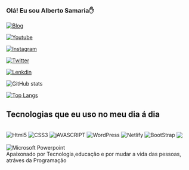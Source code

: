 
### Olá! Eu sou Alberto Samaria✋

[![Blog](https://img.shields.io/website?label=SujeitoProgramador.com&style=for-the-badg&url=https://sujeitoprogramador.com/)](https://sujeitoprogramador.com)

[![Youtube](https://img.shields.io/badge/YouTube-FF0000?style=for-the-badge&logo=youtube&logoColor=white)](https://sujeitoprogramador.com)

[![Instagram](https://img.shields.io/badge/Instagram-E4405F?style=for-the-badge&logo=instagram&logoColor=white)](https://sujeitoprogramador.com)

[![Twitter](https://img.shields.io/badge/Twitter-1DA1F2?style=for-the-badge&logo=twitter&logoColor=white)](https://sujeitoprogramador.com)

[![Lenkdin](https://img.shields.io/badge/LinkedIn-0077B5?style=for-the-badge&logo=linkedin&logoColor=white)](https://www.linkedin.com/feed/)

![GitHub stats](https://github-readme-stats.vercel.app/api?username=DevSamaria&show_icons=trueColor=Dark)

[![Top Langs](https://github-readme-stats.vercel.app/api/top-langs/?username=DevSamaria&hide_progress=true)](https://github.com/-readme-stats)

## Tecnologias que eu uso no meu dia á dia

<div style="display:inline-block;"><br/>
<img align="center" alt="Html5" src="https://img.shields.io/badge/HTML5-E34F26?style=for-the-badge&logo=html5&logoColor=white">
</div>

<div style="display:inline-block;"><br/>
<img align="center" alt="CSS3" src="https://img.shields.io/badge/CSS3-1572B6?style=for-the-badge&logo=css3&logoColor=white">
</div>

<div style="display:inline-block;"><br/>
<img align="center" alt="jAVASCRIPT" src="https://img.shields.io/badge/JavaScript-323330?style=for-the-badge&logo=javascript&logoColor=F7DF1E">
</div>

<div style="display:inline-block;"><br/>
<img align="center" alt="WordPress" src="https://img.shields.io/badge/WordPress-323330?style=for-the-badge&logo=WordPress&logoColor=F7DF1E">
</div>

<div style="display:inline-block;"><br/>
<img align="center" alt="Netlify "src="https://img.shields.io/badge/Netlify-00C7B7?style=for-the-badge&logo=netlify&logoColor=white">
</div>

<div style="display:inline-block;"><br/>
<img align="center" alt="BootStrap "
src="https://img.shields.io/badge/Bootstrap-563D7C?style=for-the-badge&logo=bootstrap&logoColor=white">
</div>

<div style="display:inline-block;"><br/>
<img align="center" alt=" "
src="https://img.shields.io/badge/Angular-DD0031?style=for-the-badge&logo=angular&logoColor=white">
</div>

<div style="display:inline-block;"><br/>
<img align="center" alt="Microsoft Powerpoint" src="https://img.shields.io/badge/Microsoft_PowerPoint-B7472A?style=for-the-badge&logo=microsoft-powerpoint&logoColor=white">
</div>


<br/>
Apaixonado por Tecnologia,educação e por mudar a vida das pessoas, atráves da Programação
